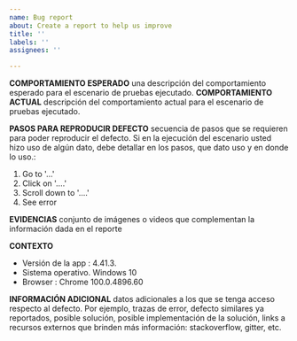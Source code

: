 ```yaml
---
name: Bug report
about: Create a report to help us improve
title: ''
labels: ''
assignees: ''

---
```


**C​OMPORTAMIENTO ESPERADO**
una descripción del comportamiento esperado para el escenario de pruebas ejecutado.
**C​OMPORTAMIENTO ACTUAL**
descripción del comportamiento actual para el escenario de pruebas ejecutado.

**P​ASOS PARA REPRODUCIR DEFECTO**
secuencia de pasos que se requieren para poder reproducir el defecto. Si en la ejecución del escenario usted hizo uso de algún dato, debe detallar en los pasos, que dato uso y en donde lo uso.:
1. Go to '...'
2. Click on '....'
3. Scroll down to '....'
4. See error

**E​VIDENCIAS**
 conjunto de imágenes o videos que complementan la información dada en el reporte

**C​ONTEXTO**
 - Versión de la app : 4.41.3.
- Sistema operativo. Windows 10
- Browser : Chrome 100.0.4896.60

**I​NFORMACIÓN ADICIONAL**
datos adicionales a los que se tenga acceso respecto al defecto. Por ejemplo, trazas de error, defecto similares ya reportados, posible solución, posible implementación de la solución, links a recursos externos que brinden más información: stackoverflow, gitter, etc.
